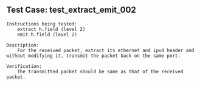 Test Case: test_extract_emit_002
--------------------------------
    Instructions being tested:
        extract h.field (level 2)
        emit h.field (level 2)

    Description:
        For the received packet, extract its ethernet and ipv4 header and without modifying it, transmit the packet back on the same port.

    Verification:
        The transmitted packet should be same as that of the received packet.
